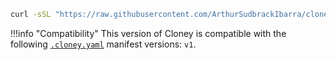 ```sh
curl -sSL "https://raw.githubusercontent.com/ArthurSudbrackIbarra/cloney/1.0.0/installation/install.sh" | sudo bash
```

!!!info "Compatibility"
    This version of Cloney is compatible with the following [`.cloney.yaml`](creators/cloney-metadata-file.md) manifest versions: `v1`.
